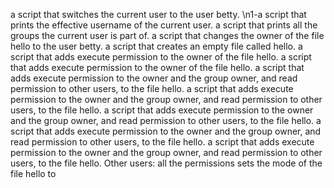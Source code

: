 a script that switches the current user to the user betty.
\n1-a script that prints the effective username of the current user.
a script that prints all the groups the current user is part of.
a script that changes the owner of the file hello to the user betty.
a script that creates an empty file called hello.
a script that adds execute permission to the owner of the file hello.
a script that adds execute permission to the owner of the file hello.
a script that adds execute permission to the owner and the group owner, and read permission to other users, to the file hello.
a script that adds execute permission to the owner and the group owner, and read permission to other users, to the file hello.
a script that adds execute permission to the owner and the group owner, and read permission to other users, to the file hello.
a script that adds execute permission to the owner and the group owner, and read permission to other users, to the file hello.
a script that adds execute permission to the owner and the group owner, and read permission to other users, to the file hello.
Other users: all the permissions
sets the mode of the file hello to
